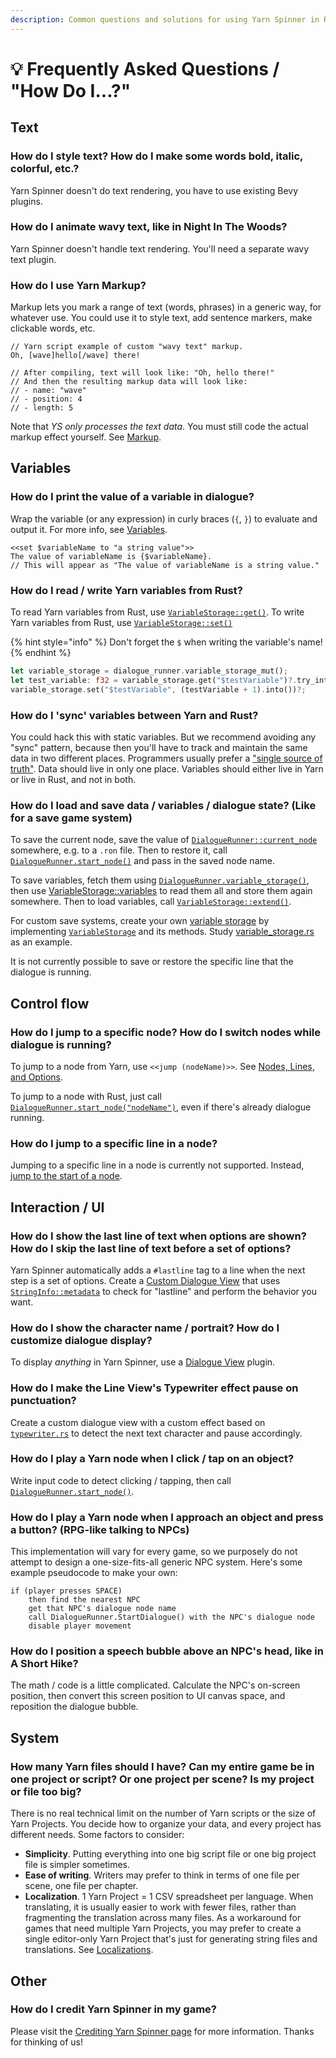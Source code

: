 ```yaml
---
description: Common questions and solutions for using Yarn Spinner in Rust using Bevy.
---
```


# 💡 Frequently Asked Questions / "How Do I...?"

## Text

### How do I style text? How do I make some words bold, italic, colorful, etc.?

Yarn Spinner doesn't do text rendering, you have to use existing Bevy plugins.

### How do I animate wavy text, like in Night In The Woods?

Yarn Spinner doesn't handle text rendering. You'll need a separate wavy text plugin.

### How do I use Yarn Markup?

Markup lets you mark a range of text (words, phrases) in a generic way, for whatever use. You could use it to style text, add sentence markers, make clickable words, etc.

```
// Yarn script example of custom "wavy text" markup.
Oh, [wave]hello[/wave] there!

// After compiling, text will look like: "Oh, hello there!"
// And then the resulting markup data will look like:
// - name: "wave"
// - position: 4
// - length: 5
```

Note that _YS only processes the text data_. You must still code the actual markup effect yourself. See [Markup](../write-yarn-scripts/syntax-basics/markup.md).

## Variables

### How do I print the value of a variable in dialogue?

Wrap the variable (or any expression) in curly braces (`{`, `}`) to evaluate and output it. For more info, see [Variables](../write-yarn-scripts/editing-with-vs-code/logic-and-variables.md).

```
<<set $variableName to "a string value">>
The value of variableName is {$variableName}.
// This will appear as "The value of variableName is a string value."
```

### How do I read / write Yarn variables from Rust?

To read Yarn variables from Rust, use [`VariableStorage::get()`](https://docs.rs/yarnspinner/latest/yarnspinner/prelude/trait.VariableStorage.html#tymethod.get). To write Yarn variables from Rust, use [`VariableStorage::set()`](https://docs.rs/yarnspinner/latest/yarnspinner/prelude/trait.VariableStorage.html#tymethod.set)

{% hint style="info" %}
Don't forget the `$` when writing the variable's name!
{% endhint %}

```rust
let variable_storage = dialogue_runner.variable_storage_mut(); 
let test_variable: f32 = variable_storage.get("$testVariable")?.try_into()?;
variable_storage.set("$testVariable", (testVariable + 1).into())?;
```

### How do I 'sync' variables between Yarn and Rust?

You could hack this with static variables. But we recommend avoiding any "sync" pattern, because then you'll have to track and maintain the same data in two different places. Programmers usually prefer a ["single source of truth"](https://en.wikipedia.org/wiki/Single_source_of_truth). Data should live in only one place. Variables should either live in Yarn or live in Rust, and not in both.

### How do I load and save data / variables / dialogue state? (Like for a save game system)

To save the current node, save the value of [`DialogueRunner::current_node`](https://docs.rs/bevy_yarnspinner/latest/bevy_yarnspinner/prelude/struct.DialogueRunner.html#method.current_node) somewhere, e.g. to a `.ron` file. Then to restore it, call [`DialogueRunner.start_node()`](https://docs.rs/bevy_yarnspinner/latest/bevy_yarnspinner/prelude/struct.DialogueRunner.html#method.start_node) and pass in the saved node name.

To save variables, fetch them using [`DialogueRunner.variable_storage()`](https://docs.rs/bevy_yarnspinner/latest/bevy_yarnspinner/prelude/struct.DialogueRunner.html#method.variable_storage), then use [VariableStorage::variables](https://docs.rs/bevy_yarnspinner/latest/bevy_yarnspinner/prelude/trait.VariableStorage.html#tymethod.variables) to read them all and store them again somewhere. Then to load variables, call [`VariableStorage::extend()`](https://docs.rs/bevy_yarnspinner/latest/bevy_yarnspinner/prelude/trait.VariableStorage.html#tymethod.extend).

For custom save systems, create your own [variable storage](components/variable-storage.md) by implementing [`VariableStorage`](https://docs.rs/bevy_yarnspinner/latest/bevy_yarnspinner/prelude/trait.VariableStorage.html) and its methods. Study [variable\_storage.rs](https://github.com/YarnSpinnerTool/YarnSpinner-Rust/blob/main/crates/runtime/src/variable_storage.rs) as an example.

It is not currently possible to save or restore the specific line that the dialogue is running.

## Control flow

### How do I jump to a specific node? How do I switch nodes while dialogue is running?

To jump to a node from Yarn, use `<<jump (nodeName)>>`. See [Nodes, Lines, and Options](../write-yarn-scripts/editing-with-vs-code/lines-nodes-and-options.md).

To jump to a node with Rust, just call [`DialogueRunner.start_node("nodeName")`](https://docs.rs/bevy_yarnspinner/latest/bevy_yarnspinner/prelude/struct.DialogueRunner.html#method.start_node), even if there's already dialogue running.

### How do I jump to a specific line in a node?

Jumping to a specific line in a node is currently not supported. Instead, [jump to the start of a node](faq.md#how-do-i-jump-to-a-specific-node-how-do-i-switch-nodes-while-dialogue-is-running).

## Interaction / UI

### How do I show the last line of text when options are shown? How do I skip the last line of text before a set of options?

Yarn Spinner automatically adds a `#lastline` tag to a line when the next step is a set of options. Create a [Custom Dialogue View](components/dialogue-views.md) that uses [`StringInfo::metadata`](https://docs.rs/yarnspinner/latest/yarnspinner/prelude/struct.StringInfo.html#structfield.metadata) to check for "lastline" and perform the behavior you want.

### How do I show the character name / portrait? How do I customize dialogue display?

To display _anything_ in Yarn Spinner, use a [Dialogue View](components/dialogue-views.md) plugin.

### How do I make the Line View's Typewriter effect pause on punctuation?

Create a custom dialogue view with a custom effect based on [`typewriter.rs`](https://github.com/YarnSpinnerTool/YarnSpinner-Rust/blob/main/crates/example_dialogue_view/src/typewriter.rs) to detect the next text character and pause accordingly.

### How do I play a Yarn node when I click / tap on an object?

Write input code to detect clicking / tapping, then call [`DialogueRunner.start_node()`](https://docs.rs/bevy_yarnspinner/latest/bevy_yarnspinner/prelude/struct.DialogueRunner.html#method.start_node).

### How do I play a Yarn node when I approach an object and press a button? (RPG-like talking to NPCs)

This implementation will vary for every game, so we purposely do not attempt to design a one-size-fits-all generic NPC system. Here's some example pseudocode to make your own:

```
if (player presses SPACE)
    then find the nearest NPC
    get that NPC's dialogue node name
    call DialogueRunner.StartDialogue() with the NPC's dialogue node
    disable player movement
```

### How do I position a speech bubble above an NPC's head, like in A Short Hike?

The math / code is a little complicated. Calculate the NPC's on-screen position, then convert this screen position to UI canvas space, and reposition the dialogue bubble.

## System

### How many Yarn files should I have? Can my entire game be in one project or script? Or one project per scene? Is my project or file too big?

There is no real technical limit on the number of Yarn scripts or the size of Yarn Projects. You decide how to organize your data, and every project has different needs. Some factors to consider:

* **Simplicity**. Putting everything into one big script file or one big project file is simpler sometimes.
* **Ease of writing**. Writers may prefer to think in terms of one file per scene, one file per chapter.
* **Localization**. 1 Yarn Project = 1 CSV spreadsheet per language. When translating, it is usually easier to work with fewer files, rather than fragmenting the translation across many files. As a workaround for games that need multiple Yarn Projects, you may prefer to create a single editor-only Yarn Project that's just for generating string files and translations. See [Localizations](localisation.md).

## Other

### How do I credit Yarn Spinner in my game?

Please visit the [Crediting Yarn Spinner page](../about/branding.md) for more information. Thanks for thinking of us!
